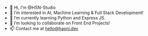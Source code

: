 - 👋 Hi, I’m @HSN-Studio
- 👀 I’m interested in AI, Machine Learning & Full Stack Development!
- 🌱 I’m currently learning Python and Express JS.
- 💞️ I’m looking to collaborate on Front End Projects!
- 📫 Contact me at hello@hasni.dev

<!---
HSN-Studio/HSN-Studio is a ✨ special ✨ repository because its `README.md` (this file) appears on your GitHub profile.
You can click the Preview link to take a look at your changes.
--->
